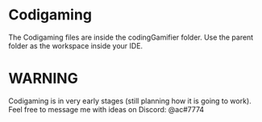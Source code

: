# Codigaming

The Codigaming files are inside the codingGamifier folder. Use the parent folder as the workspace inside your IDE.
# WARNING

Codigaming is in very early stages (still planning how it is going to work). Feel free to message me with ideas on Discord:
@ac#7774
